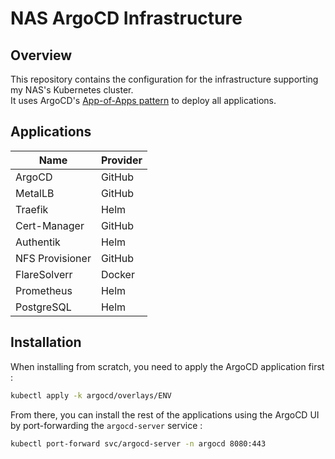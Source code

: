 # NAS ArgoCD Infrastructure

## Overview

This repository contains the configuration for the infrastructure supporting my NAS's Kubernetes cluster.  
It uses ArgoCD's [App-of-Apps pattern](https://argo-cd.readthedocs.io/en/stable/operator-manual/cluster-bootstrapping/) to deploy all applications.

## Applications

| Name            | Provider |
|-----------------|----------|
| ArgoCD          | GitHub   |
| MetalLB         | GitHub   |
| Traefik         | Helm     |
| Cert-Manager    | GitHub   |
| Authentik       | Helm     |
| NFS Provisioner | GitHub   |
| FlareSolverr    | Docker   |
| Prometheus      | Helm     |
| PostgreSQL      | Helm     |

## Installation

When installing from scratch, you need to apply the ArgoCD application first :
```bash
kubectl apply -k argocd/overlays/ENV
```

From there, you can install the rest of the applications using the ArgoCD UI by port-forwarding the `argocd-server` service :
```bash
kubectl port-forward svc/argocd-server -n argocd 8080:443
```
